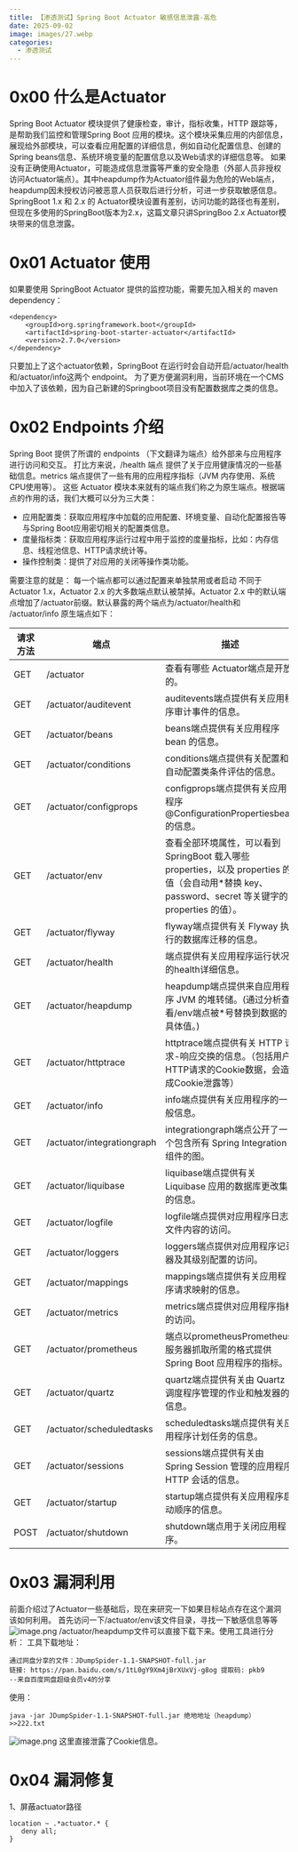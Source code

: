 ```yaml
---
title: 【渗透测试】Spring Boot Actuator 敏感信息泄露-高危
date: 2025-09-02
image: images/27.webp
categories:
  - 渗透测试
---
```

# 0x00 什么是Actuator
Spring Boot Actuator 模块提供了健康检查，审计，指标收集，HTTP 跟踪等，是帮助我们监控和管理Spring Boot 应用的模块。这个模块采集应用的内部信息，展现给外部模块，可以查看应用配置的详细信息，例如自动化配置信息、创建的Spring beans信息、系统环境变量的配置信息以及Web请求的详细信息等。
如果没有正确使用Actuator，可能造成信息泄露等严重的安全隐患（外部人员非授权访问Actuator端点）。其中heapdump作为Actuator组件最为危险的Web端点，heapdump因未授权访问被恶意人员获取后进行分析，可进一步获取敏感信息。
SpringBoot 1.x 和 2.x 的 Actuator模块设置有差别，访问功能的路径也有差别，但现在多使用的SpringBoot版本为2.x，这篇文章只讲SpringBoo 2.x Actuator模块带来的信息泄露。
# 0x01 Actuator 使用
如果要使用 SpringBoot Actuator 提供的监控功能，需要先加入相关的 maven dependency：
```
<dependency>
    <groupId>org.springframework.boot</groupId>
    <artifactId>spring-boot-starter-actuator</artifactId>
    <version>2.7.0</version>
</dependency>
```
只要加上了这个actuator依赖，SpringBoot 在运行时会自动开启/actuator/health和/actuator/info这两个 endpoint。
为了更方便漏洞利用，当前环境在一个CMS中加入了该依赖，因为自己新建的Springboot项目没有配置数据库之类的信息。
# 0x02 Endpoints 介绍
Spring Boot 提供了所谓的 endpoints （下文翻译为端点）给外部来与应用程序进行访问和交互。
打比方来说，/health 端点 提供了关于应用健康情况的一些基础信息。metrics 端点提供了一些有用的应用程序指标（JVM 内存使用、系统CPU使用等）。
这些 Actuator 模块本来就有的端点我们称之为原生端点。根据端点的作用的话，我们大概可以分为三大类：
- 应用配置类：获取应用程序中加载的应用配置、环境变量、自动化配置报告等与Spring Boot应用密切相关的配置类信息。
- 度量指标类：获取应用程序运行过程中用于监控的度量指标，比如：内存信息、线程池信息、HTTP请求统计等。
- 操作控制类：提供了对应用的关闭等操作类功能。
    
需要注意的就是：
每一个端点都可以通过配置来单独禁用或者启动
不同于Actuator 1.x，Actuator 2.x 的大多数端点默认被禁掉。Actuator 2.x 中的默认端点增加了/actuator前缀。默认暴露的两个端点为/actuator/health和 /actuator/info
原生端点如下：

| 请求方法 | 端点                         | 描述                                                                                                          |
| ---- | -------------------------- | ----------------------------------------------------------------------------------------------------------- |
| GET  | /actuator                  | 查看有哪些 Actuator端点是开放的。                                                                                       |
| GET  | /actuator/auditevent       | auditevents端点提供有关应用程序审计事件的信息。                                                                               |
| GET  | /actuator/beans            | beans端点提供有关应用程序 bean 的信息。                                                                                   |
| GET  | /actuator/conditions       | conditions端点提供有关配置和自动配置类条件评估的信息。                                                                            |
| GET  | /actuator/configprops      | configprops端点提供有关应用程序@ConfigurationPropertiesbean的信息。                                                       |
| GET  | /actuator/env              | 查看全部环境属性，可以看到 SpringBoot 载入哪些 properties，以及 properties 的值（会自动用*替换 key、password、secret 等关键字的 properties 的值）。 |
| GET  | /actuator/flyway           | flyway端点提供有关 Flyway 执行的数据库迁移的信息。                                                                            |
| GET  | /actuator/health           | 端点提供有关应用程序运行状况的health详细信息。                                                                                  |
| GET  | /actuator/heapdump         | heapdump端点提供来自应用程序 JVM 的堆转储。(通过分析查看/env端点被*号替换到数据的具体值。)                                                     |
| GET  | /actuator/httptrace        | httptrace端点提供有关 HTTP 请求-响应交换的信息。（包括用户HTTP请求的Cookie数据，会造成Cookie泄露等）                                          |
| GET  | /actuator/info             | info端点提供有关应用程序的一般信息。                                                                                        |
| GET  | /actuator/integrationgraph | integrationgraph端点公开了一个包含所有 Spring Integration 组件的图。                                                        |
| GET  | /actuator/liquibase        | liquibase端点提供有关 Liquibase 应用的数据库更改集的信息。                                                                     |
| GET  | /actuator/logfile          | logfile端点提供对应用程序日志文件内容的访问。                                                                                  |
| GET  | /actuator/loggers          | loggers端点提供对应用程序记录器及其级别配置的访问。                                                                               |
| GET  | /actuator/mappings         | mappings端点提供有关应用程序请求映射的信息。                                                                                  |
| GET  | /actuator/metrics          | metrics端点提供对应用程序指标的访问。                                                                                      |
| GET  | /actuator/prometheus       | 端点以prometheusPrometheus 服务器抓取所需的格式提供 Spring Boot 应用程序的指标。                                                   |
| GET  | /actuator/quartz           | quartz端点提供有关由 Quartz 调度程序管理的作业和触发器的信息。                                                                      |
| GET  | /actuator/scheduledtasks   | scheduledtasks端点提供有关应用程序计划任务的信息。                                                                            |
| GET  | /actuator/sessions         | sessions端点提供有关由 Spring Session 管理的应用程序 HTTP 会话的信息。                                                          |
| GET  | /actuator/startup          | startup端点提供有关应用程序启动顺序的信息。                                                                                   |
| POST | /actuator/shutdown         | shutdown端点用于关闭应用程序。                                                                                         |
# 0x03 漏洞利用
前面介绍过了Actuator一些基础后，现在来研究一下如果目标站点存在这个漏洞该如何利用。
首先访问一下/actuator/env该文件目录，寻找一下敏感信息等等
![image.png](https://blogslimer.oss-cn-shanghai.aliyuncs.com/blog/20250902094313.png)
/actuator/heapdump文件可以直接下载下来。使用工具进行分析：
工具下载地址：
```
通过网盘分享的文件：JDumpSpider-1.1-SNAPSHOT-full.jar
链接: https://pan.baidu.com/s/1tL0gY9Xm4jBrXUxVj-g8og 提取码: pkb9 
--来自百度网盘超级会员v4的分享
```
使用：
```
java -jar JDumpSpider-1.1-SNAPSHOT-full.jar 绝地地址（heapdump） >>222.txt
```
![image.png](https://blogslimer.oss-cn-shanghai.aliyuncs.com/blog/20250902094616.png)
这里直接泄露了Cookie信息。
# 0x04 漏洞修复
1、屏蔽actuator路径
```
location ~ .*actuator.* {
   deny all;
}
```

